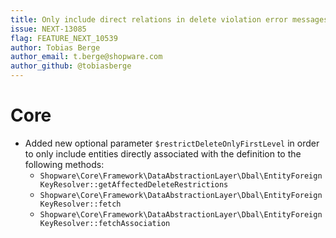 ```yaml
---
title: Only include direct relations in delete violation error messages
issue: NEXT-13085
flag: FEATURE_NEXT_10539
author: Tobias Berge
author_email: t.berge@shopware.com 
author_github: @tobiasberge
---
```

# Core
* Added new optional parameter `$restrictDeleteOnlyFirstLevel` in order to only include entities directly associated with the definition to the following methods:
    * `Shopware\Core\Framework\DataAbstractionLayer\Dbal\EntityForeignKeyResolver::getAffectedDeleteRestrictions`
    * `Shopware\Core\Framework\DataAbstractionLayer\Dbal\EntityForeignKeyResolver::fetch`
    * `Shopware\Core\Framework\DataAbstractionLayer\Dbal\EntityForeignKeyResolver::fetchAssociation`
